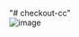 "# checkout-cc"  
![image](https://user-images.githubusercontent.com/55882790/230743758-be046cf8-84c6-4a07-9746-4fefda271e29.png)
